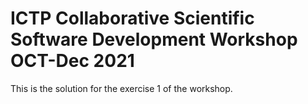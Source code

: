 # ICTP Collaborative Scientific Software Development Workshop OCT-Dec 2021

This is the solution for the exercise 1 of the workshop.
